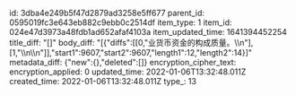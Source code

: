 id: 3dba4e249b5f47d2879ad3258e5ff677
parent_id: 0595019fc3e643eb882c9ebb0c2514df
item_type: 1
item_id: 024e47d3973a48fdb1ad652afaf4103a
item_updated_time: 1641394452254
title_diff: "[]"
body_diff: "[{\"diffs\":[[0,\"业货币资金的构成质量。\\\n\"],[1,\"\\\n\\\n\"]],\"start1\":9607,\"start2\":9607,\"length1\":12,\"length2\":14}]"
metadata_diff: {"new":{},"deleted":[]}
encryption_cipher_text: 
encryption_applied: 0
updated_time: 2022-01-06T13:32:48.011Z
created_time: 2022-01-06T13:32:48.011Z
type_: 13
